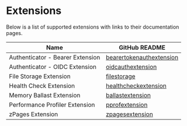 # Extensions

Below is a list of supported extensions with links to their documentation pages.

| Name                             | GitHub README |
| -------------------------------- | ------------- |
| Authenticator - Bearer Extension | [bearertokenauthextension](https://github.com/open-telemetry/opentelemetry-collector-contrib/blob/v0.67.0/extension/bearertokenauthextension/README.md) |
| Authenticator - OIDC Extension   | [oidcauthextension](https://github.com/open-telemetry/opentelemetry-collector-contrib/blob/v0.67.0/extension/oidcauthextension/README.md) |
| File Storage Extension           | [filestorage](https://github.com/open-telemetry/opentelemetry-collector-contrib/blob/v0.67.0/extension/storage/filestorage/README.md) |
| Health Check Extension           | [healthcheckextension](https://github.com/open-telemetry/opentelemetry-collector-contrib/blob/v0.67.0/extension/healthcheckextension/README.md) |
| Memory Ballast Extension         | [ballastextension](https://github.com/open-telemetry/opentelemetry-collector/blob/v0.67.0/extension/ballastextension/README.md) |
| Performance Profiler Extension   | [pprofextension](https://github.com/open-telemetry/opentelemetry-collector-contrib/blob/v0.67.0/extension/pprofextension/README.md) |
| zPages Extension                 | [zpagesextension](https://github.com/open-telemetry/opentelemetry-collector/blob/v0.67.0/extension/zpagesextension/README.md) |
